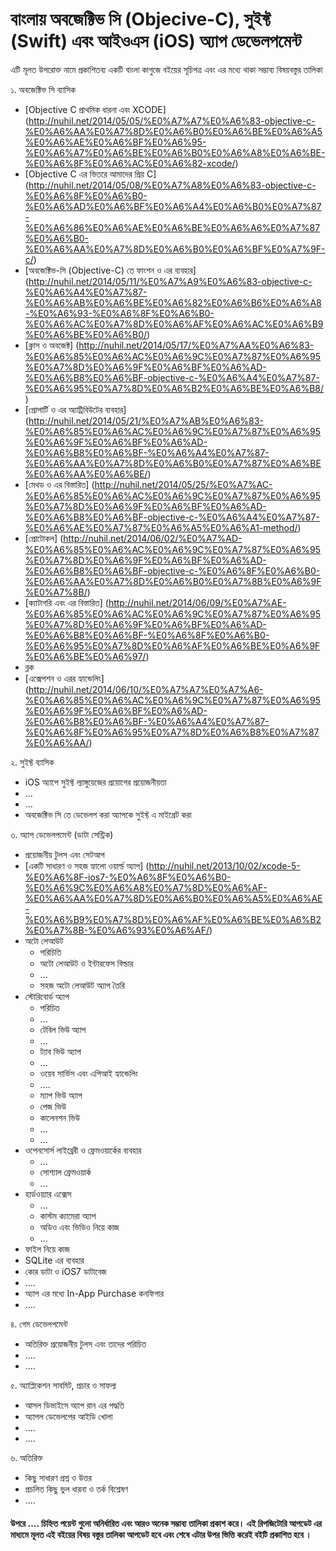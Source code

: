 বাংলায় অবজেক্টিভ সি (Objecive-C), সুইফ্ট (Swift) এবং আইওএস (iOS) অ্যাপ ডেভেলপমেন্ট
============================================================
এটি মূলত উপরোক্ত নামে প্রকাশিতব্য একটি বাংলা কাগুজে বইয়ের সূচিপত্র এবং এর মধ্যে থাকা সম্ভাব্য বিষয়বস্তুর তালিকা 

১. অবজেক্টিভ সি ব্যাসিক 
  * [Objective C প্রাথমিক ধারনা এবং XCODE]    (http://nuhil.net/2014/05/05/%E0%A7%A7%E0%A6%83-objective-c-%E0%A6%AA%E0%A7%8D%E0%A6%B0%E0%A6%BE%E0%A6%A5%E0%A6%AE%E0%A6%BF%E0%A6%95-%E0%A6%A7%E0%A6%BE%E0%A6%B0%E0%A6%A8%E0%A6%BE-%E0%A6%8F%E0%A6%AC%E0%A6%82-xcode/)  
  * [Objective C এর ভিতরে আমাদের প্রিয় C] (http://nuhil.net/2014/05/08/%E0%A7%A8%E0%A6%83-objective-c-%E0%A6%8F%E0%A6%B0-%E0%A6%AD%E0%A6%BF%E0%A6%A4%E0%A6%B0%E0%A7%87-%E0%A6%86%E0%A6%AE%E0%A6%BE%E0%A6%A6%E0%A7%87%E0%A6%B0-%E0%A6%AA%E0%A7%8D%E0%A6%B0%E0%A6%BF%E0%A7%9F-c/)
  * [অবজেক্টিভ-সি (Objective-C) তে ফাংশন ও এর ব্যবহার] (http://nuhil.net/2014/05/11/%E0%A7%A9%E0%A6%83-objective-c-%E0%A6%A4%E0%A7%87-%E0%A6%AB%E0%A6%BE%E0%A6%82%E0%A6%B6%E0%A6%A8-%E0%A6%93-%E0%A6%8F%E0%A6%B0-%E0%A6%AC%E0%A7%8D%E0%A6%AF%E0%A6%AC%E0%A6%B9%E0%A6%BE%E0%A6%B0/)
  * [ক্লাস ও অবজেক্ট] (http://nuhil.net/2014/05/17/%E0%A7%AA%E0%A6%83-%E0%A6%85%E0%A6%AC%E0%A6%9C%E0%A7%87%E0%A6%95%E0%A7%8D%E0%A6%9F%E0%A6%BF%E0%A6%AD-%E0%A6%B8%E0%A6%BF-objective-c-%E0%A6%A4%E0%A7%87-%E0%A6%95%E0%A7%8D%E0%A6%B2%E0%A6%BE%E0%A6%B8/)
  * [প্রোপার্টি ও এর অ্যাট্রিবিউটের ব্যবহার] (http://nuhil.net/2014/05/21/%E0%A7%AB%E0%A6%83-%E0%A6%85%E0%A6%AC%E0%A6%9C%E0%A7%87%E0%A6%95%E0%A6%9F%E0%A6%BF%E0%A6%AD-%E0%A6%B8%E0%A6%BF-%E0%A6%A4%E0%A7%87-%E0%A6%AA%E0%A7%8D%E0%A6%B0%E0%A7%87%E0%A6%BE%E0%A6%AA%E0%A6%BE/)
  * [মেথড ও এর বিস্তারিত] (http://nuhil.net/2014/05/25/%E0%A7%AC-%E0%A6%85%E0%A6%AC%E0%A6%9C%E0%A7%87%E0%A6%95%E0%A7%8D%E0%A6%9F%E0%A6%BF%E0%A6%AD-%E0%A6%B8%E0%A6%BF-objective-c-%E0%A6%A4%E0%A7%87-%E0%A6%AE%E0%A7%87%E0%A6%A5%E0%A6%A1-method/)
  * [প্রোটোকল] (http://nuhil.net/2014/06/02/%E0%A7%AD-%E0%A6%85%E0%A6%AC%E0%A6%9C%E0%A7%87%E0%A6%95%E0%A7%8D%E0%A6%9F%E0%A6%BF%E0%A6%AD-%E0%A6%B8%E0%A6%BF-objective-c-%E0%A6%8F%E0%A6%B0-%E0%A6%AA%E0%A7%8D%E0%A6%B0%E0%A7%8B%E0%A6%9F%E0%A7%8B/)
  * [ক্যাটাগরি এবং এর বিস্তারিত]  (http://nuhil.net/2014/06/09/%E0%A7%AE-%E0%A6%85%E0%A6%AC%E0%A6%9C%E0%A7%87%E0%A6%95%E0%A7%8D%E0%A6%9F%E0%A6%BF%E0%A6%AD-%E0%A6%B8%E0%A6%BF-%E0%A6%8F%E0%A6%B0-%E0%A6%95%E0%A7%8D%E0%A6%AF%E0%A6%BE%E0%A6%9F%E0%A6%BE%E0%A6%97/) 
  * ব্লক 
  * [এক্সেপশন ও এরর হ্যান্ডেলিং] (http://nuhil.net/2014/06/10/%E0%A7%A7%E0%A7%A6-%E0%A6%85%E0%A6%AC%E0%A6%9C%E0%A7%87%E0%A6%95%E0%A6%9F%E0%A6%BF%E0%A6%AD-%E0%A6%B8%E0%A6%BF-%E0%A6%A4%E0%A7%87-%E0%A6%8F%E0%A6%95%E0%A7%8D%E0%A6%B8%E0%A7%87%E0%A6%AA/) 

২. সুইফ্ট ব্যাসিক
  * iOS অ্যাপে সুইফ্ট ল্যাঙ্গুয়েজের প্রয়োগের প্রয়োজনীয়তা 
  * ...
  * ... 
  * অবজেক্টিভ সি তে ডেভেলপ করা অ্যাপকে সুইফ্ট এ মাইগ্রেট করা 

৩. অ্যাপ ডেভেলপমেন্ট (ডাটা সেন্ট্রিক)
  * প্রয়োজনীয় টুলস এবং সেটআপ
  * [একটি সাধারণ ও সহজ হ্যালো ওয়ার্ল্ড অ্যাপ] (http://nuhil.net/2013/10/02/xcode-5-%E0%A6%8F-ios7-%E0%A6%8F%E0%A6%B0-%E0%A6%9C%E0%A6%A8%E0%A7%8D%E0%A6%AF-%E0%A6%AA%E0%A7%8D%E0%A6%B0%E0%A6%A5%E0%A6%AE-%E0%A6%B9%E0%A7%8D%E0%A6%AF%E0%A6%BE%E0%A6%B2%E0%A7%8B-%E0%A6%93%E0%A6%AF/)
  * অটো লেআউট
    * পরিচিতি
    * অটো লেআউট ও ইন্টারফেস বিল্ডার
    * ...
    * সহজ অটো লেআউট অ্যাপ তৈরি  
  * স্টোরিবোর্ড অ্যাপ
    * পরিচিত
    * ...
    * টেবিল ভিউ অ্যাপ 
    * ...
    * ট্যাব ভিউ অ্যাপ
    * ...
    * ওয়েব সার্ভিস এবং এপিআই হ্যান্ডেলিং
    * ....
    * ম্যাপ ভিউ অ্যাপ
    * পেজ ভিউ 
    * কালেনশন ভিউ 
    * ...
    * ...
  * ওপেনসোর্স লাইব্রেরী ও ফ্রেমওয়ার্কের ব্যবহার 
    * ...
    * সোশ্যাল ফ্রেমওয়ার্ক 
    * ...
  * হার্ডওয়্যার এক্সেস 
    * ... 
    * কাস্টম ক্যামেরা অ্যাপ 
    * অডিও এবং ভিডিও নিয়ে কাজ 
    * ...
  * ফাইল নিয়ে কাজ 
  * SQLite এর ব্যবহার
  * কোর ডাটা ও iOS7 ডাটাবেজ 
  * ....
  * অ্যাপ এর মধ্যে In-App Purchase কনফিগার
  * ....

৪. গেম ডেভেলপমেন্ট 
  * অতিরিক্ত প্রয়োজনীয় টুলস এবং তাদের পরিচিত 
  * ....
  * ....

৫. অ্যাপ্লিকেশন সাবমিট, প্রচার ও সাফল্য 
  * আসল ডিভাইসে অ্যাপ রান এর পদ্ধতি
  * অ্যাপল  ডেভেলপের আইডি খোলা 
  * ....
  * ....

৬. অতিরিক্ত 
  * কিছু সাধারণ প্রশ্ন ও উত্তর 
  * প্রচলিত কিছু ভুল ধারনা ও তর্ক বিশ্লেষণ 
  * ....

#### উপরে .... চিহ্নিত পয়েন্ট গুলো অনির্ধারিত এবং আরও অনেক সম্ভাব্য তালিকা প্রকাশ করে। এই রিপজিটোরি আপডেট এর মাধ্যমে মূলত এই বইয়ের বিষয় বস্তুর তালিকা আপডেট হবে এবং শেষে এটার উপর ভিত্তি করেই বইটি প্রকাশিত হবে । 
